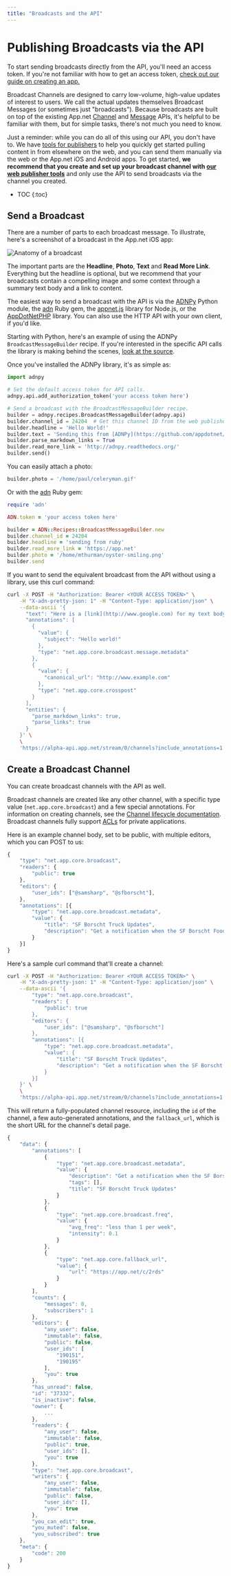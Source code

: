 ```yaml
---
title: "Broadcasts and the API"
---
```


# Publishing Broadcasts via the API

<div class="alert alert-success alert-block">
To start sending broadcasts directly from the API, you'll need an access token. If you're not familiar with how to get an access token, <a href='/docs/guides/create-an-app/'>check out our guide on creating an app.</a>
</div>

Broadcast Channels are designed to carry low-volume, high-value updates of interest to users. We call the actual updates themselves Broadcast Messages (or sometimes just "broadcasts"). Because broadcasts are built on top of the existing App.net [Channel](/docs/resources/channel/) and [Message](/docs/resources/message/) APIs, it's helpful to be familiar with them, but for simple tasks, there's not much you need to know.

Just a reminder: while you can do all of this using our API, you don't have to. We have [tools for publishers](https://broadcast.app.net/manage/) to help you quickly get started pulling content in from elsewhere on the web, and you can send them manually via the web or the App.net iOS and Android apps. To get started, **we recommend that you create and set up your broadcast channel with [our web publisher tools](https://broadcast.app.net/manage/)** and only use the API to send broadcasts via the channel you created.

* TOC
{:toc}

## Send a Broadcast

There are a number of parts to each broadcast message. To illustrate, here's a screenshot of a broadcast in the App.net iOS app:

![Anatomy of a broadcast](https://files.app.net/rw8fPgku.png)

The important parts are the **Headline**, **Photo**, **Text** and **Read More Link**. Everything but the headline is optional, but we recommend that your broadcasts contain a compelling image and some context through a summary text body and a link to content.

The easiest way to send a broadcast with the API is via the [ADNPy](http://adnpy.readthedocs.org) Python module, the [adn](https://github.com/adn-rb/adn) Ruby gem, the [appnet.js](https://github.com/duerig/appnet.js) library for Node.js, or the [AppDotNetPHP](https://github.com/jdolitsky/AppDotNetPHP) library. You can also use the HTTP API with your own client, if you'd like.

Starting with Python, here's an example of using the ADNPy `BroadcastMessageBuilder` recipe. If you're interested in the specific API calls the library is making behind the scenes, [look at the source](https://github.com/appdotnet/ADNpy/blob/master/adnpy/recipes/broadcast.py).

Once you've installed the ADNPy library, it's as simple as:

~~~ python
import adnpy

# Set the default access token for API calls.
adnpy.api.add_authorization_token('your access token here')

# Send a broadcast with the BroadcastMessageBuilder recipe.
builder = adnpy.recipes.BroadcastMessageBuilder(adnpy.api)
builder.channel_id = 24204  # Get this channel ID from the web publisher tools
builder.headline = 'Hello World!'
builder.text = 'Sending this from [ADNPy](https://github.com/appdotnet/ADNPy) was easy!'
builder.parse_markdown_links = True
builder.read_more_link = 'http://adnpy.readthedocs.org/'
builder.send()
~~~

You can easily attach a photo:

~~~ python
builder.photo = '/home/paul/celeryman.gif'
~~~

Or with the [adn](https://github.com/adn-rb/adn) Ruby gem:

~~~ ruby
require 'adn'

ADN.token = 'your access token here'

builder = ADN::Recipes::BroadcastMessageBuilder.new
builder.channel_id = 24204
builder.headline = 'sending from ruby'
builder.read_more_link = 'https://app.net'
builder.photo = '/home/mthurman/oyster-smiling.png'
builder.send
~~~

If you want to send the equivalent broadcast from the API without using a library, use this curl command:

~~~ sh
curl -X POST -H "Authorization: Bearer <YOUR ACCESS TOKEN>" \
    -H "X-adn-pretty-json: 1" -H "Content-Type: application/json" \
    --data-ascii '{
      "text": "Here is a [link](http://www.google.com) for my text body.",
      "annotations": [
        {
          "value": {
            "subject": "Hello world!"
          },
          "type": "net.app.core.broadcast.message.metadata"
        },
        {
          "value": {
            "canonical_url": "http://www.example.com"
          },
          "type": "net.app.core.crosspost"
        }
      ],
      "entities": {
        "parse_markdown_links": true,
        "parse_links": true
      }
    }' \
    \
    'https://alpha-api.app.net/stream/0/channels?include_annotations=1'
~~~

## Create a Broadcast Channel

You can create broadcast channels with the API as well.

Broadcast channels are created like any other channel, with a specific type value (`net.app.core.broadcast`) and a few special annotations. For information on creating channels, see the [Channel lifecycle documentation](/docs/resources/channel/lifecycle/). Broadcast channels fully support [ACLs](/docs/resources/channel/) for private applications.

Here is an example channel body, set to be public, with multiple editors, which you can POST to us:

~~~ js
{
    "type": "net.app.core.broadcast",
    "readers": {
        "public": true
    },
    "editors": {
        "user_ids": ["@samsharp", "@sfborscht"],
    },
    "annotations": [{
        "type": "net.app.core.broadcast.metadata",
        "value": {
            "title": "SF Borscht Truck Updates",
            "description": "Get a notification when the SF Borscht Food Truck will be on the streets!"
        }
    }]
}
~~~

Here's a sample curl command that'll create a channel:

~~~ sh
curl -X POST -H "Authorization: Bearer <YOUR ACCESS TOKEN>" \
    -H "X-adn-pretty-json: 1" -H "Content-Type: application/json" \
    --data-ascii '{
        "type": "net.app.core.broadcast",
        "readers": {
            "public": true
        },
        "editors": {
            "user_ids": ["@samsharp", "@sfborscht"]
        },
        "annotations": [{
            "type": "net.app.core.broadcast.metadata",
            "value": {
                "title": "SF Borscht Truck Updates",
                "description": "Get a notification when the SF Borscht Food Truck will be on the streets!"
            }
        }]
    }' \
    \
    'https://alpha-api.app.net/stream/0/channels?include_annotations=1'
~~~

This will return a fully-populated channel resource, including the `id` of the channel, a few auto-generated annotations, and the `fallback_url`, which is the short URL for the channel's detail page.

~~~ js
{
    "data": {
        "annotations": [
            {
                "type": "net.app.core.broadcast.metadata",
                "value": {
                    "description": "Get a notification when the SF Borscht Food Truck will be on the streets!",
                    "tags": [],
                    "title": "SF Borscht Truck Updates"
                }
            },
            {
                "type": "net.app.core.broadcast.freq",
                "value": {
                    "avg_freq": "less than 1 per week",
                    "intensity": 0.1
                }
            },
            {
                "type": "net.app.core.fallback_url",
                "value": {
                    "url": "https://app.net/c/2rds"
                }
            }
        ],
        "counts": {
            "messages": 0,
            "subscribers": 1
        },
        "editors": {
            "any_user": false,
            "immutable": false,
            "public": false,
            "user_ids": [
                "190151",
                "190195"
            ],
            "you": true
        },
        "has_unread": false,
        "id": "37332",
        "is_inactive": false,
        "owner": {
            ...
        },
        "readers": {
            "any_user": false,
            "immutable": false,
            "public": true,
            "user_ids": [],
            "you": true
        },
        "type": "net.app.core.broadcast",
        "writers": {
            "any_user": false,
            "immutable": false,
            "public": false,
            "user_ids": [],
            "you": true
        },
        "you_can_edit": true,
        "you_muted": false,
        "you_subscribed": true
    },
    "meta": {
        "code": 200
    }
}
~~~
